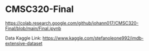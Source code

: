 # CMSC320-Final
https://colab.research.google.com/github/johann017/CMSC320-Final/blob/main/Final.ipynb


Data Kaggle Link: 
https://www.kaggle.com/stefanoleone992/imdb-extensive-dataset
